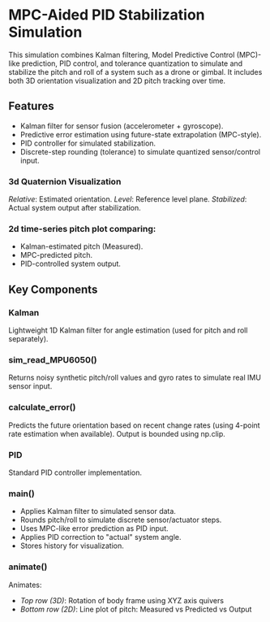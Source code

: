 # MPC-Aided PID Stabilization Simulation

This simulation combines Kalman filtering, Model Predictive Control (MPC)-like prediction, PID control, and tolerance quantization to simulate and stabilize the pitch and roll of a system such as a drone or gimbal. It includes both 3D orientation visualization and 2D pitch tracking over time.

## Features 
- Kalman filter for sensor fusion (accelerometer + gyroscope).
- Predictive error estimation using future-state extrapolation (MPC-style).
- PID controller for simulated stabilization.
- Discrete-step rounding (tolerance) to simulate quantized sensor/control input.

### 3d Quaternion Visualization
*Relative*:  Estimated orientation.
*Level*: Reference level plane.
*Stabilized*: Actual system output after stabilization.

### 2d time-series pitch plot comparing:
- Kalman-estimated pitch (Measured).
- MPC-predicted pitch.
- PID-controlled system output.

## Key Components
### Kalman
Lightweight 1D Kalman filter for angle estimation (used for pitch and roll separately).

### sim_read_MPU6050()
Returns noisy synthetic pitch/roll values and gyro rates to simulate real IMU sensor input.

### calculate_error()
Predicts the future orientation based on recent change rates (using 4-point rate estimation when available). Output is bounded using np.clip.

### PID
Standard PID controller implementation.

### main()
- Applies Kalman filter to simulated sensor data.
- Rounds pitch/roll to simulate discrete sensor/actuator steps.
- Uses MPC-like error prediction as PID input.
- Applies PID correction to "actual" system angle.
- Stores history for visualization.

### animate()
Animates:
- *Top row (3D)*: Rotation of body frame using XYZ axis quivers
- *Bottom row (2D)*: Line plot of pitch: Measured vs Predicted vs Output
